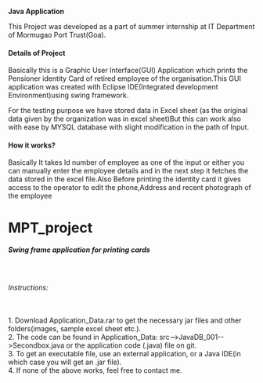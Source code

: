 <strong> Java Application </strong>
<p>
This Project was developed as a part of summer internship at IT Department of Mormugao Port Trust(Goa).
</p>
<h4>Details of Project</h4>
<p>
Basically this is a Graphic User Interface(GUI) Application which prints the Pensioner identity Card of retired employee of the organisation.This  GUI application was created with Eclipse IDE(Integrated development  Environment)using swing framework.</p>
<p>
For the testing purpose we have stored data in Excel sheet (as the original data given by the organization was in excel sheet)But this can work also with ease by MYSQL database with slight modification in the path of Input.
 </p>
 <h4>How it works? </h4>
 <p>
 Basically It takes Id number of employee as one of the input or either you can manually enter the employee details and  in the next step it fetches the data stored in the excel file.Also Before printing the identity card it gives access to the  operator to edit the phone,Address and recent photograph of the employee 
</p>


# MPT_project
<h5>Swing frame application for printing cards</h5><br>
<h6>Instructions:</h6><br>
1. Download Application_Data.rar to get the necessary jar files and other folders(images, sample excel sheet etc.).<br>
2. The code can be found in Application_Data: src-->JavaDB_001-->Secondbox.java or the application code (.java) file on git. <br>
3. To get an executable file, use an external application, or a Java IDE(in which case you will get an .jar file).<br>
4. If none of the above works, feel free to contact me.
